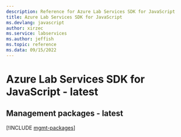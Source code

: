 ```yaml
---
description: Reference for Azure Lab Services SDK for JavaScript
title: Azure Lab Services SDK for JavaScript
ms.devlang: javascript
author: xirzec
ms.service: labservices
ms.author: jeffish
ms.topic: reference
ms.data: 09/15/2022
---
```

# Azure Lab Services SDK for JavaScript - latest

## Management packages - latest
[!INCLUDE [mgmt-packages](lab-services-mgmt-index.md)]